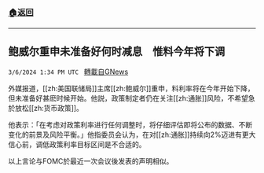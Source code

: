 ###  [:house:返回](README.md)
---


## 鲍威尔重申未准备好何时减息　惟料今年将下调
`3/6/2024 1:34 PM UTC ` [轉載自GNews](https://gnews.org/articles/2370831)

外媒报道，[[zh:美国联储局]]主席[[zh:鲍威尔]]重申，料利率将在今年开始下降，但未准备好甚麽时候开始。他説，政策制定者仍在关注[[zh:通胀]]风险，不希望急於放松[[zh:货币政策]]。

他表示：「在考虑对政策利率进行任何调整时，将仔细评估即将公布的数据、不断变化的前景及风险平衡。」他指委员会认为，在对[[zh:通胀]]持续向2%迈进有更大信心前，调低政策利率目标区间是不合适的。

以上言论与FOMC於最近一次会议後发表的声明相似。
